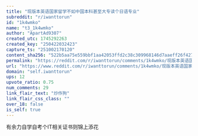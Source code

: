 ```yaml
---
title: "现版本英语国家留学不如中国本科甚至大专读个日语专业"
subreddit: "r/iwanttorun"
id: "1k4wmko"
name: "t3_1k4wmko"
author: "ApartAd9307"
created_utc: 1745292263
created_key: "250422032423"
capture_ts: "251002170120"
content_sha256: "522b5aa75e559bbf1aa42053ffd2c38c309968146d7aaeff26f4273004883cf2"
permalink: "https://reddit.com/r/iwanttorun/comments/1k4wmko/现版本英语国家留学不如中国本科甚至大专读个日语专业/"
url: "https://www.reddit.com/r/iwanttorun/comments/1k4wmko/现版本英语国家留学不如中国本科甚至大专读个日语专业/"
domain: "self.iwanttorun"
ups: 12
upvote_ratio: 0.75
num_comments: 29
link_flair_text: "炒作狗"
link_flair_css_class: ""
over_18: false
is_self: true
---
```


有余力自学自考个IT相关证书则锦上添花
